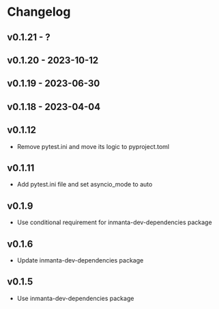 # Changelog

## v0.1.21 - ?


## v0.1.20 - 2023-10-12


## v0.1.19 - 2023-06-30


## v0.1.18 - 2023-04-04


## v0.1.12
- Remove pytest.ini and move its logic to pyproject.toml

## v0.1.11
- Add pytest.ini file and set asyncio_mode to auto

## v0.1.9
- Use conditional requirement for inmanta-dev-dependencies package

## v0.1.6
- Update inmanta-dev-dependencies package

## v0.1.5
- Use inmanta-dev-dependencies package
